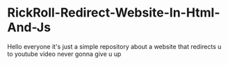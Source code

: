 # RickRoll-Redirect-Website-In-Html-And-Js
Hello everyone it's just a simple repository about a website that redirects u to youtube video never gonna give u up
